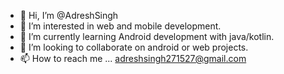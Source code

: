 - 👋 Hi, I’m @AdreshSingh
- 👀 I’m interested in web and mobile development.
- 🌱 I’m currently learning Android development with java/kotlin.
- 💞️ I’m looking to collaborate on android or web projects.
- 📫 How to reach me ... adreshsingh271527@gmail.com

<!---
AdreshSingh/ArpitSingh is a ✨ special ✨ repository because its `README.md` (this file) appears on your GitHub profile.
You can click the Preview link to take a look at your changes.
--->
